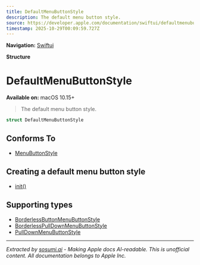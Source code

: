 ```yaml
---
title: DefaultMenuButtonStyle
description: The default menu button style.
source: https://developer.apple.com/documentation/swiftui/defaultmenubuttonstyle
timestamp: 2025-10-29T00:09:59.727Z
---
```


**Navigation:** [Swiftui](/documentation/swiftui)

**Structure**

# DefaultMenuButtonStyle

**Available on:** macOS 10.15+

> The default menu button style.

```swift
struct DefaultMenuButtonStyle
```

## Conforms To

- [MenuButtonStyle](/documentation/swiftui/menubuttonstyle)

## Creating a default menu button style

- [init()](/documentation/swiftui/defaultmenubuttonstyle/init())

## Supporting types

- [BorderlessButtonMenuButtonStyle](/documentation/swiftui/borderlessbuttonmenubuttonstyle)
- [BorderlessPullDownMenuButtonStyle](/documentation/swiftui/borderlesspulldownmenubuttonstyle)
- [PullDownMenuButtonStyle](/documentation/swiftui/pulldownmenubuttonstyle)

---

*Extracted by [sosumi.ai](https://sosumi.ai) - Making Apple docs AI-readable.*
*This is unofficial content. All documentation belongs to Apple Inc.*
